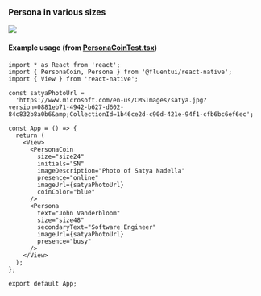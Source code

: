### Persona in various sizes

<img src="https://static2.sharepointonline.com/files/fabric-cdn-prod_20200511.001/fabric-website/images/controls/cross/Persona/Persona_ramp.PNG"/>

#### Example usage (from [PersonaCoinTest.tsx](https://github.com/microsoft/fluentui-react-native/tree/master/apps/fluent-tester/src/FluentTester/TestComponents/PersonaCoin))

```tsx
import * as React from 'react';
import { PersonaCoin, Persona } from '@fluentui/react-native';
import { View } from 'react-native';

const satyaPhotoUrl =
  'https://www.microsoft.com/en-us/CMSImages/satya.jpg?version=0881eb71-4942-b627-d602-84c832b8a0b6&amp;CollectionId=1b46ce2d-c90d-421e-94f1-cfb6bc6ef6ec';

const App = () => {
  return (
    <View>
      <PersonaCoin
        size="size24"
        initials="SN"
        imageDescription="Photo of Satya Nadella"
        presence="online"
        imageUrl={satyaPhotoUrl}
        coinColor="blue"
      />
      <Persona
        text="John Vanderbloom"
        size="size48"
        secondaryText="Software Engineer"
        imageUrl={satyaPhotoUrl}
        presence="busy"
      />
    </View>
  );
};

export default App;
```
